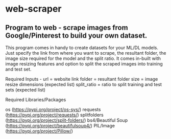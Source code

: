 # web-scraper
## Program to web - scrape images from Google/Pinterest to build your own dataset.

This program comes in handy to create datasets for your ML/DL models. Just specify the link from where you want to scrape, the resultant folder, the image size required for the model and the split ratio.
It comes in-built with image resizing features and option to split the scraped images into training and test set.

Required Inputs -
url = website link
folder = resultant folder
size = image resize dimensions (expected list)
split_ratio = ratio to split training and test sets (expected list)


Required Libraries/Packages

os (https://pypi.org/project/os-sys/)
requests (https://pypi.org/project/requests/)
splitfolders (https://pypi.org/project/split-folders/)
bs4/Beautiful Soup (https://pypi.org/project/beautifulsoup4/)
PIL/Image (https://pypi.org/project/Pillow/)
